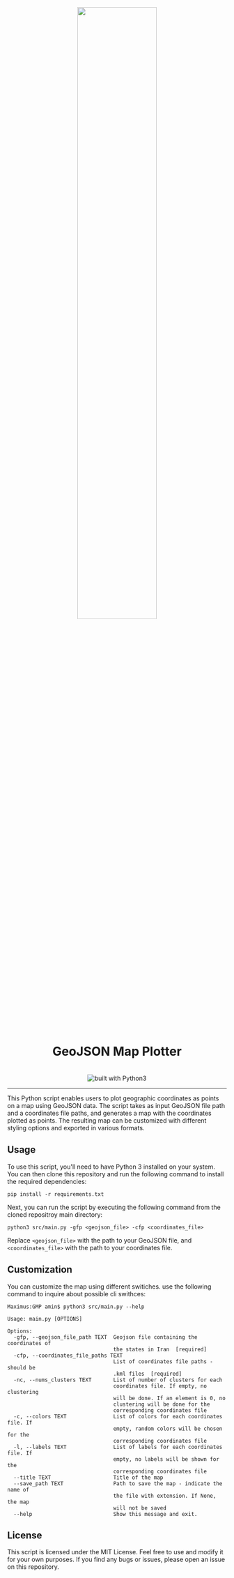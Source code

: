 <div align="center">
<img src="https://user-images.githubusercontent.com/50844047/236647230-57a576a8-72bd-4471-9e3b-5787d4a47f34.png" width=60%>
<br/>
<h1>GeoJSON Map Plotter</h1>
<br/>
<img src="https://img.shields.io/badge/Python-14354C?style=for-the-badge&logo=python&logoColor=white" alt="built with Python3" />

</div>

----------

This Python script enables users to plot geographic coordinates as points on a map using GeoJSON data. The script takes as input GeoJSON file path and a coordinates file paths, and generates a map with the coordinates plotted as points. The resulting map can be customized with different styling options and exported in various formats.

## Usage

To use this script, you'll need to have Python 3 installed on your system. You can then clone this repository and run the following command to install the required dependencies:

```
pip install -r requirements.txt
```

Next, you can run the script by executing the following command from the cloned repositroy main directory:

```
python3 src/main.py -gfp <geojson_file> -cfp <coordinates_file>
```

Replace `<geojson_file>` with the path to your GeoJSON file, and `<coordinates_file>` with the path to your coordinates file.

## Customization

You can customize the map using different switiches. use the following command to inquire about possible cli swithces:

```console
Maximus:GMP amin$ python3 src/main.py --help

Usage: main.py [OPTIONS]

Options:
  -gfp, --geojson_file_path TEXT  Geojson file containing the coordinates of
                                  the states in Iran  [required]
  -cfp, --coordinates_file_paths TEXT
                                  List of coordinates file paths - should be
                                  .kml files  [required]
  -nc, --nums_clusters TEXT       List of number of clusters for each
                                  coordinates file. If empty, no clustering
                                  will be done. If an element is 0, no
                                  clustering will be done for the
                                  corresponding coordinates file
  -c, --colors TEXT               List of colors for each coordinates file. If
                                  empty, random colors will be chosen for the
                                  corresponding coordinates file
  -l, --labels TEXT               List of labels for each coordinates file. If
                                  empty, no labels will be shown for the
                                  corresponding coordinates file
  --title TEXT                    Title of the map
  --save_path TEXT                Path to save the map - indicate the name of
                                  the file with extension. If None, the map
                                  will not be saved
  --help                          Show this message and exit.

```

## License

This script is licensed under the MIT License. Feel free to use and modify it for your own purposes. If you find any bugs or issues, please open an issue on this repository.
